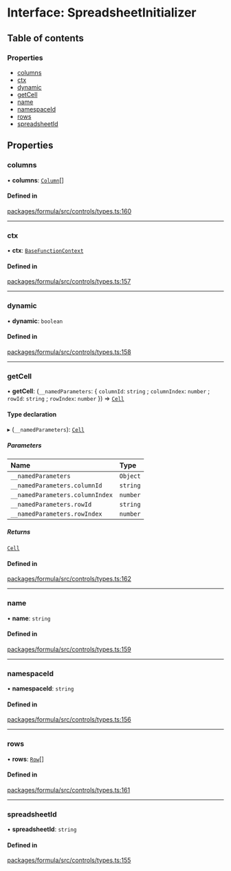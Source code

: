 # Interface: SpreadsheetInitializer

## Table of contents

### Properties

- [columns](SpreadsheetInitializer.md#columns)
- [ctx](SpreadsheetInitializer.md#ctx)
- [dynamic](SpreadsheetInitializer.md#dynamic)
- [getCell](SpreadsheetInitializer.md#getcell)
- [name](SpreadsheetInitializer.md#name)
- [namespaceId](SpreadsheetInitializer.md#namespaceid)
- [rows](SpreadsheetInitializer.md#rows)
- [spreadsheetId](SpreadsheetInitializer.md#spreadsheetid)

## Properties

### <a id="columns" name="columns"></a> columns

• **columns**: [`Column`](Column.md)[]

#### Defined in

[packages/formula/src/controls/types.ts:160](https://github.com/mashpod/mashcard/blob/main/packages/formula/src/controls/types.ts#L160)

---

### <a id="ctx" name="ctx"></a> ctx

• **ctx**: [`BaseFunctionContext`](BaseFunctionContext.md)

#### Defined in

[packages/formula/src/controls/types.ts:157](https://github.com/mashpod/mashcard/blob/main/packages/formula/src/controls/types.ts#L157)

---

### <a id="dynamic" name="dynamic"></a> dynamic

• **dynamic**: `boolean`

#### Defined in

[packages/formula/src/controls/types.ts:158](https://github.com/mashpod/mashcard/blob/main/packages/formula/src/controls/types.ts#L158)

---

### <a id="getcell" name="getcell"></a> getCell

• **getCell**: (`__namedParameters`: { `columnId`: `string` ; `columnIndex`: `number` ; `rowId`: `string` ; `rowIndex`: `number` }) => [`Cell`](Cell.md)

#### Type declaration

▸ (`__namedParameters`): [`Cell`](Cell.md)

##### Parameters

| Name                            | Type     |
| :------------------------------ | :------- |
| `__namedParameters`             | `Object` |
| `__namedParameters.columnId`    | `string` |
| `__namedParameters.columnIndex` | `number` |
| `__namedParameters.rowId`       | `string` |
| `__namedParameters.rowIndex`    | `number` |

##### Returns

[`Cell`](Cell.md)

#### Defined in

[packages/formula/src/controls/types.ts:162](https://github.com/mashpod/mashcard/blob/main/packages/formula/src/controls/types.ts#L162)

---

### <a id="name" name="name"></a> name

• **name**: `string`

#### Defined in

[packages/formula/src/controls/types.ts:159](https://github.com/mashpod/mashcard/blob/main/packages/formula/src/controls/types.ts#L159)

---

### <a id="namespaceid" name="namespaceid"></a> namespaceId

• **namespaceId**: `string`

#### Defined in

[packages/formula/src/controls/types.ts:156](https://github.com/mashpod/mashcard/blob/main/packages/formula/src/controls/types.ts#L156)

---

### <a id="rows" name="rows"></a> rows

• **rows**: [`Row`](Row.md)[]

#### Defined in

[packages/formula/src/controls/types.ts:161](https://github.com/mashpod/mashcard/blob/main/packages/formula/src/controls/types.ts#L161)

---

### <a id="spreadsheetid" name="spreadsheetid"></a> spreadsheetId

• **spreadsheetId**: `string`

#### Defined in

[packages/formula/src/controls/types.ts:155](https://github.com/mashpod/mashcard/blob/main/packages/formula/src/controls/types.ts#L155)
